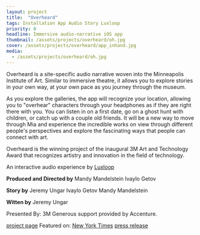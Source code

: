 ```yaml
---
layout: project
title:  "Overheard"
tags: Installation App Audio Story Luxloop
priority: 0
headline: Immersive audio-narrative iOS app
thumbnail: /assets/projects/overheard/oh.jpg
cover: /assets/projects/overheard/app_inhand.jpg
media:
  - /assets/projects/overheard/oh.jpg
---
```

Overheard is a site-specific audio narrative woven into the Minneapolis Institute of Art. Similar to immersive theatre, it allows you to explore stories in your own way, at your own pace as you journey through the museum.

As you explore the galleries, the app will recognize your location, allowing you to "overhear" characters through your headphones as if they are right there with you. You can listen in on a first date, go on a ghost hunt with children, or catch up with a couple old friends. It will be a new way to move through Mia and experience the incredible works on view through different people's perspectives and explore the fascinating ways that people can connect with art.

Overheard is the winning project of the inaugural 3M Art and Technology Award that recognizes artistry and innovation in the field of technology.

An interactive audio experience by [Luxloop](http://luxloop.com)

**Produced and Directed by**
Mandy Mandelstein
Ivaylo Getov

**Story by**
Jeremy Ungar
Ivaylo Getov
Mandy Mandelstein

**Witten by**
Jeremy Ungar

Presented By: 3M
Generous support provided by Accenture.

[project page](http://overheard.luxloop.com)
Featured on: [New York Times](http://www.nytimes.com/2016/10/30/arts/design/technology-invites-a-deep-dive-into-art.html)
[press release](http://new.artsmia.org/press/mmia-unveils-innovative-new-digital-initiatives-to-personalize-visitor-experience/)
